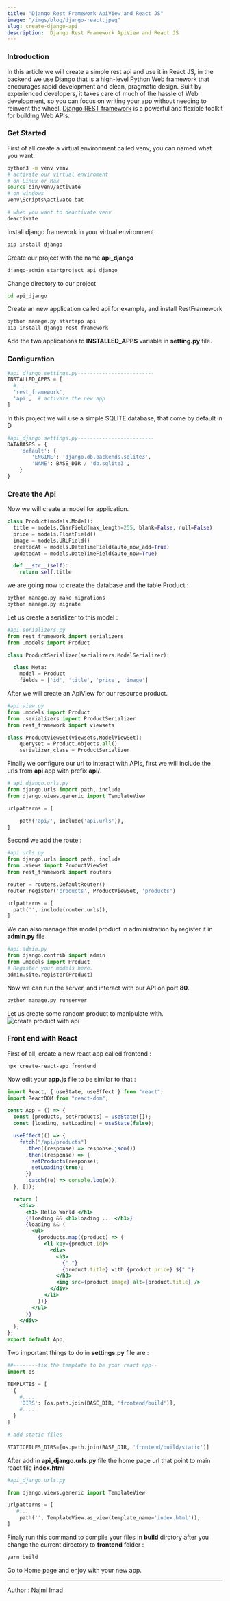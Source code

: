 ```yaml
---
title: "Django Rest Framework ApiView and React JS"
image: "/imgs/blog/django-react.jpeg"
slug: create-django-api
description:  Django Rest Framework ApiView and React JS
---
```


### Introduction
In this article we will create a simple rest api and use it in React JS, in the backend we use [Django](https://www.djangoproject.com/) that is a high-level Python Web framework that encourages rapid development and clean, pragmatic design. Built by experienced developers, it takes care of much of the hassle of Web development, so you can focus on writing your app without needing to reinvent the wheel. [Django REST framework](https://www.django-rest-framework.org) is a powerful and flexible toolkit for building Web APIs.

### Get Started
First of all create a virtual environment called venv, you can named what you want.

```bash
python3 -m venv venv
# activate our virtual enviroment
# on Linux or Max
source bin/venv/activate
# on windows
venv\Scripts\activate.bat

# when you want to deactivate venv
deactivate
```

Install django framework in your virtual environment

```bash
pip install django
```

Create our project with the name **api_django**

```bash
django-admin startproject api_django
```

Change directory to our project

```bash
cd api_django
```

Create an new application called api for example, and install RestFramework

```bash
python manage.py startapp api
pip install django rest framework
```

Add the two applications to **INSTALLED_APPS** variable in **setting.py** file.
### Configuration
```python
#api_django.settings.py-------------------------
INSTALLED_APPS = [
  #....
  'rest_framework',
  'api',  # activate the new app
]
```

In this project we will use a simple SQLITE database, that come by default in D

```python
#api_django.settings.py-------------------------
DATABASES = {
    'default': {
        'ENGINE': 'django.db.backends.sqlite3',
        'NAME': BASE_DIR / 'db.sqlite3',
    }
}
```
### Create the Api
Now we will create a model for application.

```python
class Product(models.Model):
  title = models.CharField(max_length=255, blank=False, null=False)
  price = models.FloatField()
  image = models.URLField()
  createdAt = models.DateTimeField(auto_now_add=True)
  updatedAt = models.DateTimeField(auto_now=True)

  def __str__(self):
    return self.title

```

we are going now to create the database and the table Product :

```bash
python manage.py make migrations
python manage.py migrate
```

Let us create a serializer to this model :

```python
#api.serializers.py
from rest_framework import serializers
from .models import Product

class ProductSerializer(serializers.ModelSerializer):

  class Meta:
    model = Product
    fields = ['id', 'title', 'price', 'image']

```

After we will create an ApiView for our resource product.

```python
#api.view.py
from .models import Product
from .serializers import ProductSerializer
from rest_framework import viewsets

class ProductViewSet(viewsets.ModelViewSet):
    queryset = Product.objects.all()
    serializer_class = ProductSerializer

```

Finally we configure our url to interact with APIs, first we will include the urls from **api** app with prefix **api/**.

```python
# api_django.urls.py
from django.urls import path, include
from django.views.generic import TemplateView

urlpatterns = [

    path('api/', include('api.urls')),
]
```

Second we add the route :

```python
#api.urls.py
from django.urls import path, include
from .views import ProductViewSet
from rest_framework import routers

router = routers.DefaultRouter()
router.register('products', ProductViewSet, 'products')

urlpatterns = [
  path('', include(router.urls)),
]

```
We can also manage this model product in administration by register it in <b class="text-danger">admin.py</b> file

```python
#api.admin.py
from django.contrib import admin
from .models import Product
# Register your models here.
admin.site.register(Product)
```
Now we can run the server, and interact with our API on port <b class="text-success">80</b>.

```bash
python manage.py runserver
```
Let us create some random product to manipulate with.
![create product with api](/imgs/blog/django1.png)

### Front end with React

First of all, create a new react app called frontend :

```bash
npx create-react-app frontend

```

Now edit your <b class="text-warning">app.js</b> file to be similar to that :

```jsx
import React, { useState, useEffect } from "react";
import ReactDOM from "react-dom";

const App = () => {
  const [products, setProducts] = useState([]);
  const [loading, setLoading] = useState(false);

  useEffect(() => {
    fetch("/api/products")
      .then((response) => response.json())
      .then((response) => {
        setProducts(response);
        setLoading(true);
      })
      .catch((e) => console.log(e));
  }, []);

  return (
    <div>
      <h1> Hello World </h1>
      {!loading && <h1>loading ... </h1>}
      {loading && (
        <ul>
          {products.map((product) => (
            <li key={product.id}>
              <div>
                <h3>
                  {" "}
                  {product.title} with {product.price} ${" "}
                </h3>
                <img src={product.image} alt={product.title} />
              </div>
            </li>
          ))}
        </ul>
      )}
    </div>
  );
};
export default App;
```

Two important things to do in <b class="badge bg-primary">settings.py</b> file are :

```python
##--------fix the template to be your react app--
import os

TEMPLATES = [
  {
    #.....
    'DIRS': [os.path.join(BASE_DIR, 'frontend/build')],
    #.....
  }
]

# add static files

STATICFILES_DIRS=[os.path.join(BASE_DIR, 'frontend/build/static')]

```

After add in **api_django.urls.py** file the home page url that point to main react file **index.html**

```python
#api_django.urls.py

from django.views.generic import TemplateView

urlpatterns = [
   #...
    path('', TemplateView.as_view(template_name='index.html')),
]

```

Finaly run this command to compile your files in **build** dirctory after you change the current directory to **frontend** folder :

```bash
yarn build
```

Go to Home page and enjoy with your new app.

---

Author : Najmi Imad
